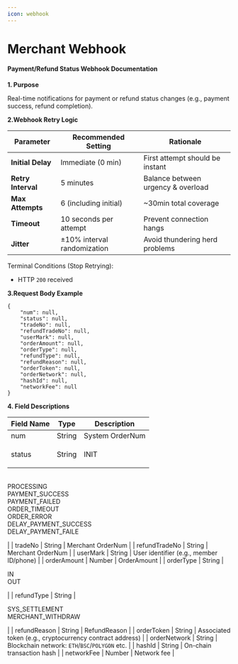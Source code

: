```yaml
---
icon: webhook
---
```


# Merchant Webhook

#### **Payment/Refund Status Webhook Documentation**

**1. Purpose**

Real-time notifications for payment or refund status changes (e.g., payment success,  refund completion).

**2.Webhook Retry Logic**

| Parameter          | Recommended Setting         | Rationale                          |
| ------------------ | --------------------------- | ---------------------------------- |
| **Initial Delay**  | Immediate (0 min)           | First attempt should be instant    |
| **Retry Interval** | 5 minutes                   | Balance between urgency & overload |
| **Max Attempts**   | 6 (including initial)       | \~30min total coverage             |
| **Timeout**        | 10 seconds per attempt      | Prevent connection hangs           |
| **Jitter**         | ±10% interval randomization | Avoid thundering herd problems     |

Terminal Conditions (Stop Retrying):

* HTTP `200` received&#x20;

**3.Request Body Example**

```
{
    "num": null,
    "status": null,
    "tradeNo": null,
    "refundTradeNo": null,
    "userMark": null,
    "orderAmount": null,
    "orderType": null,
    "refundType": null,
    "refundReason": null,
    "orderToken": null,
    "orderNetwork": null,
    "hashId": null,
    "networkFee": null
}
```

**4. Field Descriptions**

| Field Name    | Type   | Description                                                                                                                                           |
| ------------- | ------ | ----------------------------------------------------------------------------------------------------------------------------------------------------- |
| num           | String | System OrderNum                                                                                                                                       |
| status        | String | <p>INIT<br>PROCESSING<br>PAYMENT_SUCCESS<br>PAYMENT_FAILED<br>ORDER_TIMEOUT<br>ORDER_ERROR<br>DELAY_PAYMENT_SUCCESS<br>DELAY_PAYMENT_FAILE</p> |
| tradeNo       | String | Merchant OrderNum                                                                                                                                     |
| refundTradeNo | String | Merchant OrderNum                                                                                                                                     |
| userMark      | String | User identifier (e.g., member ID/phone)                                                                                                               |
| orderAmount   | Number | OrderAmount                                                                                                                                           |
| orderType     | String | <p>IN<br>OUT</p>                                                                                                                                     |
| refundType    | String | <p>SYS_SETTLEMENT<br>MERCHANT_WITHDRAW</p>                                                                                                           |
| refundReason  | String | RefundReason                                                                                                                                          |
| orderToken    | String | Associated token (e.g., cryptocurrency contract address)                                                                                              |
| orderNetwork  | String | Blockchain network: `ETH`/`BSC`/`POLYGON` etc.                                                                                                        |
| hashId        | String | On-chain transaction hash                                                                                                                             |
| networkFee    | Number | Network fee                                                                                                                                           |
